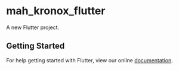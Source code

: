 # mah_kronox_flutter

A new Flutter project.

## Getting Started

For help getting started with Flutter, view our online
[documentation](http://flutter.io/).
